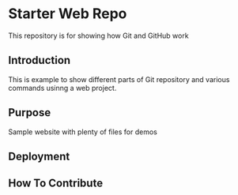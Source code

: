 # Starter Web Repo

This repository is for showing how Git and GitHub work

## Introduction

This is example to show different parts of Git repository and various commands usinng a web project.

## Purpose

Sample website with plenty of files for demos

## Deployment

## How To Contribute

